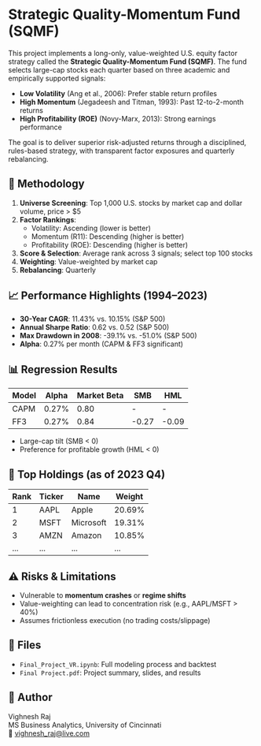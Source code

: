 # Strategic Quality-Momentum Fund (SQMF)

This project implements a long-only, value-weighted U.S. equity factor strategy called the **Strategic Quality-Momentum Fund (SQMF)**. The fund selects large-cap stocks each quarter based on three academic and empirically supported signals:

- **Low Volatility** (Ang et al., 2006): Prefer stable return profiles
- **High Momentum** (Jegadeesh and Titman, 1993): Past 12-to-2-month returns
- **High Profitability (ROE)** (Novy-Marx, 2013): Strong earnings performance

The goal is to deliver superior risk-adjusted returns through a disciplined, rules-based strategy, with transparent factor exposures and quarterly rebalancing.

## 🧠 Methodology

1. **Universe Screening**: Top 1,000 U.S. stocks by market cap and dollar volume, price > $5
2. **Factor Rankings**:
   - Volatility: Ascending (lower is better)
   - Momentum (R11): Descending (higher is better)
   - Profitability (ROE): Descending (higher is better)
3. **Score & Selection**: Average rank across 3 signals; select top 100 stocks
4. **Weighting**: Value-weighted by market cap
5. **Rebalancing**: Quarterly

## 📈 Performance Highlights (1994–2023)

- **30-Year CAGR**: 11.43% vs. 10.15% (S&P 500)
- **Annual Sharpe Ratio**: 0.62 vs. 0.52 (S&P 500)
- **Max Drawdown in 2008**: -39.1% vs. -51.0% (S&P 500)
- **Alpha**: 0.27% per month (CAPM & FF3 significant)

## 📊 Regression Results

| Model | Alpha | Market Beta | SMB | HML |
|-------|-------|-------------|-----|-----|
| CAPM  | 0.27% | 0.80        | -   | -   |
| FF3   | 0.27% | 0.84        | -0.27 | -0.09 |

- Large-cap tilt (SMB < 0)
- Preference for profitable growth (HML < 0)

## 💼 Top Holdings (as of 2023 Q4)

| Rank | Ticker | Name        | Weight |
|------|--------|-------------|--------|
| 1    | AAPL   | Apple       | 20.69% |
| 2    | MSFT   | Microsoft   | 19.31% |
| 3    | AMZN   | Amazon      | 10.85% |
| ...  | ...    | ...         | ...    |

## ⚠️ Risks & Limitations

- Vulnerable to **momentum crashes** or **regime shifts**
- Value-weighting can lead to concentration risk (e.g., AAPL/MSFT > 40%)
- Assumes frictionless execution (no trading costs/slippage)

## 📂 Files

- `Final_Project_VR.ipynb`: Full modeling process and backtest
- `Final Project.pdf`: Project summary, slides, and results

## 🧠 Author

Vighnesh Raj  
MS Business Analytics, University of Cincinnati  
📧 vighnesh_raj@live.com
